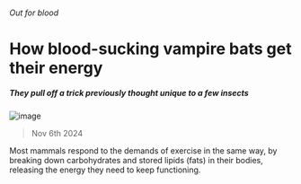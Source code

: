 ###### Out for blood
# How blood-sucking vampire bats get their energy 
##### They pull off a trick previously thought unique to a few insects 
![image](images/20241109_STP003.jpg) 
> Nov 6th 2024 
Most mammals respond to the demands of exercise in the same way, by breaking down carbohydrates and stored lipids (fats) in their bodies, releasing the energy they need to keep functioning. 
